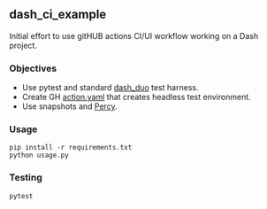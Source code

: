## dash_ci_example

Initial effort to use gitHUB actions CI/UI workflow working on a Dash project.

### Objectives

* Use pytest and standard [dash_duo] test harness.
* Create GH [action.yaml] that creates headless test environment.
* Use snapshots and [Percy].

[dash_duo]: https://dash.plotly.com/testing
[action.yaml]: https://github.blog/2022-06-03-a-beginners-guide-to-ci-cd-and-automation-on-github/
[Percy]: https://percy.io/

### Usage

    pip install -r requirements.txt
    python usage.py

### Testing

    pytest